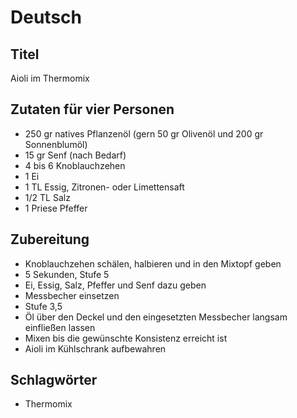 # Deutsch

## Titel

Aioli im Thermomix

## Zutaten für vier Personen

* 250 gr natives Pflanzenöl (gern 50 gr Olivenöl und 200 gr Sonnenblumöl)
* 15 gr Senf (nach Bedarf)
* 4 bis 6 Knoblauchzehen
* 1 Ei
* 1 TL Essig, Zitronen- oder Limettensaft
* 1/2 TL Salz
* 1 Priese Pfeffer

## Zubereitung

* Knoblauchzehen schälen, halbieren und in den Mixtopf geben
* 5 Sekunden, Stufe 5
* Ei, Essig, Salz, Pfeffer und Senf dazu geben
* Messbecher einsetzen
* Stufe 3,5
* Öl über den Deckel und den eingesetzten Messbecher langsam einfließen lassen
* Mixen bis die gewünschte Konsistenz erreicht ist
* Aioli im Kühlschrank aufbewahren

## Schlagwörter

* Thermomix
